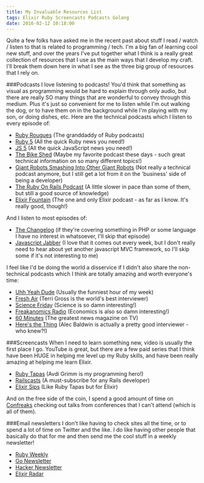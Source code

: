 ```yaml
---
title: My Invaluable Resources List
tags: Elixir Ruby Screencasts Podcasts Golang
date: 2016-02-12 10:18:00
---
```


Quite a few folks have asked me in the recent past about stuff I read / watch / listen to that is related to programming / tech. I'm a big fan of learning cool new stuff, and over the years I've put together what I think is a really great collection of resources that I use as the main ways that I develop my craft. I'll break them down here in what I see as the three big group of resources that I rely on.

###Podcasts
I love listening to podcasts! You'd think that something as visual as programming would be hard to explain through only audio, but there are really SO many things that are wonderful to convey through this medium. Plus it's just so convenient for me to listen while I'm out walking the dog, or to have them on in the background while I'm playing with my son, or doing dishes, etc. Here are the technical podcasts which I listen to every episode of:

* [Ruby Rougues](https://devchat.tv/ruby-rogues/) (The granddaddy of Ruby podcasts)
* [Ruby 5](https://ruby5.codeschool.com/episodes) (All the quick Ruby news you need!)
* [JS 5](https://fivejs.codeschool.com/) (All the quick JavaScript news you need!)
* [The Bike Shed](http://bikeshed.fm/) (Maybe my favorite podcast these days - such great technical information on so many different topics!)
* [Giant Robots Smashing Into Other Giant Robots](http://giantrobots.fm/) (Not really a technical podcast anymore, but I still get a lot from it on the 'business' side of being a developer)
* [The Ruby On Rails Podcast](http://5by5.tv/rubyonrails) (A little slower in pace than some of them, but still a good source of knowledge)
* [Elixir Fountain](http://elixirfountain.com/) (The one and only Elixir podcast - as far as I know. It's really good, though!)

And I listen to most episodes of:

* [The Changelog](https://changelog.com/podcast/) (if they're covering something in PHP or some language I have no interest in whatsoever, I'll skip that episode)
* [Javascript Jabber](https://devchat.tv/js-jabber/) (I love that it comes out every week, but I don't really need to hear about yet another javascript MVC framework, so I'll skip some if it's not interesting to me)

I feel like I'd be doing the world a disservice if I didn't also share the non-technical podcasts which I think are totally amazing and worth everyone's time:

* [Uhh Yeah Dude](http://www.uhhyeahdude.com/) (Usually the funniest hour of my week)
* [Fresh Air](http://www.npr.org/podcasts/381444908/fresh-air) (Terri Gross is the world's best interviewer)
* [Science Friday](http://www.sciencefriday.com/) (Science is so damn interesting!)
* [Freakanomics Radio](http://freakonomics.com/archive/) (Economics is also so damn interesting!)
* [60 Minutes](http://phobos.apple.com/WebObjects/MZStore.woa/wa/viewPodcast?id=81210923) (The greatest news magazine on TV)
* [Here's the Thing](http://www.wnyc.org/shows/heresthething/) (Alec Baldwin is actually a pretty good interviewer - who knew?!)

###Screencasts
When I need to learn something new, video is usually the first place I go. YouTube is great, but there are a few paid series that I think have been HUGE in helping me level up my Ruby skills, and have been really amazing at helping me learn Elixir.

* [Ruby Tapas](http://www.rubytapas.com/) (Avdi Grimm is my programming hero!)
* [Railscasts](http://railscasts.com/) (A must-subscribe for any Rails developer)
* [Elixir Sips](http://elixirsips.com/) (Like Ruby Tapas but for Elixir)

And on the free side of the coin, I spend a good amount of time on [Confreaks](http://confreaks.tv/) checking out talks from conferences that I can't attend (which is all of them).

###Email newsletters
I don't like having to check sites all the time, or to spend a lot of time on Twitter and the like. I do like having other people that basically do that for me and then send me the cool stuff in a weekly newsletter!

* [Ruby Weekly](http://rubyweekly.com/)
* [Go Newsletter](http://golangweekly.com/)
* [Hacker Newsletter](http://www.hackernewsletter.com/)
* [Elixir Radar](http://plataformatec.com.br/elixir-radar)
